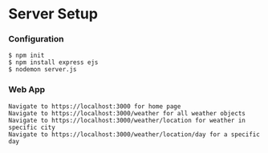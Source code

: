 # Server Setup

### Configuration
```
$ npm init
$ npm install express ejs
$ nodemon server.js
```

### Web App
```
Navigate to https://localhost:3000 for home page
Navigate to https://localhost:3000/weather for all weather objects
Navigate to https://localhost:3000/weather/location for weather in specific city
Navigate to https://localhost:3000/weather/location/day for a specific day
```